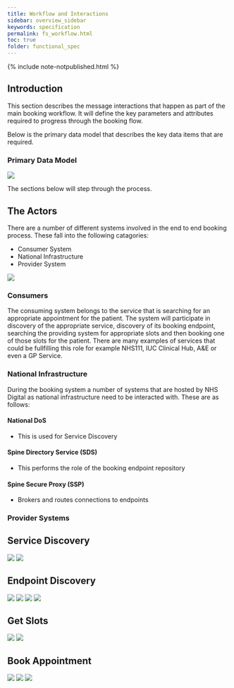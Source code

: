 ```yaml
---
title: Workflow and Interactions
sidebar: overview_sidebar
keywords: specification
permalink: fs_workflow.html
toc: true
folder: functional_spec
---
```


{% include note-notpublished.html %}

## Introduction
This section describes the message interactions that happen as part of the main booking workflow. It will define the key parameters and attributes required to progress through the booking flow.

Below is the primary data model that describes the key data items that are required.

### Primary Data Model

<img src="_pages/functional_spec/img/UEC_Appointments_Flow.png">

The sections below will step through the process.

## The Actors

There are a number of different systems involved in the end to end booking process. These fall into the following catagories:

* Consumer System
* National Infrastructure
* Provider System

<img src="_pages/functional_spec/img/Actors.png">

### Consumers

The consuming system belongs to the service that is searching for an appropriate appointment for the patient. The system will participate in discovery of the appropriate service, discovery of its booking endpoint, searching the providing system for appropriate slots and then booking one of those slots for the patient. There are many examples of services that could be fullfilling this role for example NHS111, IUC Clinical Hub, A&E or even a GP Service.

### National Infrastructure

During the booking system a number of systems that are hosted by NHS Digital as national infrastructure need to be interacted with. These are as follows:

####  National DoS
  * This is used for Service Discovery

#### Spine Directory Service (SDS)
  * This performs the role of the booking endpoint repository

#### Spine Secure Proxy (SSP)
  * Brokers and routes connections to endpoints

### Provider Systems


## Service Discovery

<img src="_pages/functional_spec/img/BookAppointment1.png">
<img src="_pages/functional_spec/img/BookAppointment2.png">

## Endpoint Discovery

<img src="_pages/functional_spec/img/EndpointDiscovery1.png">
<img src="_pages/functional_spec/img/EndpointDiscovery2.png">
<img src="_pages/functional_spec/img/EndpointDiscovery3.png">
<img src="_pages/functional_spec/img/EndpointDiscovery4.png">

## Get Slots

<img src="_pages/functional_spec/img/GetSlots1.png">
<img src="_pages/functional_spec/img/GetSlots2.png">

## Book Appointment

<img src="_pages/functional_spec/img/BookAppointment1.png">
<img src="_pages/functional_spec/img/BookAppointment2.png">
<img src="_pages/functional_spec/img/BookAppointment3.png">

